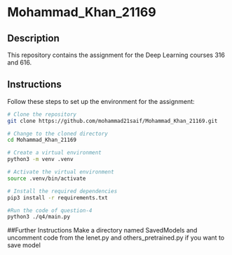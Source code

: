 # Mohammad_Khan_21169

## Description
This repository contains the assignment for the Deep Learning courses 316 and 616.

## Instructions
Follow these steps to set up the environment for the assignment:

```bash
# Clone the repository
git clone https://github.com/mohammad21saif/Mohammad_Khan_21169.git

# Change to the cloned directory
cd Mohammad_Khan_21169

# Create a virtual environment
python3 -m venv .venv

# Activate the virtual environment
source .venv/bin/activate

# Install the required dependencies
pip3 install -r requirements.txt

#Run the code of question-4
python3 ./q4/main.py
```

##Further Instructions
Make a directory named SavedModels and uncomment code from the lenet.py and others_pretrained.py if you want to save model
